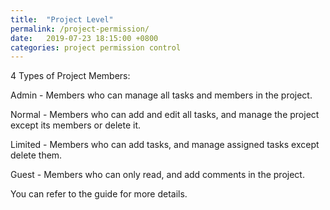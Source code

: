 ```yaml
---
title:  "Project Level"
permalink: /project-permission/
date:   2019-07-23 18:15:00 +0800
categories: project permission control
---
```

4 Types of Project Members:

Admin - Members who can manage all tasks and members in the project.

Normal - Members who can add and edit all tasks, and manage the project except its members or delete it.

Limited - Members who can add tasks, and manage assigned tasks except delete them.

Guest - Members who can only read, and add comments in the project.

You can refer to the guide for more details.

